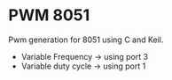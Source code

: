 # PWM 8051

Pwm generation for 8051 using C and Keil.

- Variable Frequency -> using port 3
- Variable duty cycle -> using port 1
